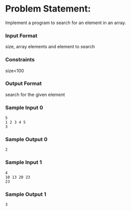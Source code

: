 # Problem Statement:

Implement a program to search for an element in an array.

### Input Format

size, array elements and element to search

### Constraints

size<100

### Output Format

search for the given element

### Sample Input 0
```
5
1 2 3 4 5
3
```
### Sample Output 0
```
2
```
### Sample Input 1
```
4
10 13 20 23
23
```
### Sample Output 1
```
3
```
